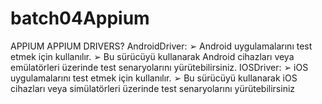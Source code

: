 # batch04Appium
APPIUM
APPIUM DRIVERS?
 AndroidDriver:
 ➢ Android uygulamalarını test etmek için kullanılır.
 ➢ Bu sürücüyü kullanarak Android cihazları veya emülatörleri üzerinde test 
senaryolarını yürütebilirsiniz.
 IOSDriver:
 ➢ iOS uygulamalarını test etmek için kullanılır.
 ➢ Bu sürücüyü kullanarak iOS cihazları veya simülatörleri üzerinde test senaryolarını 
yürütebilirsiniz

